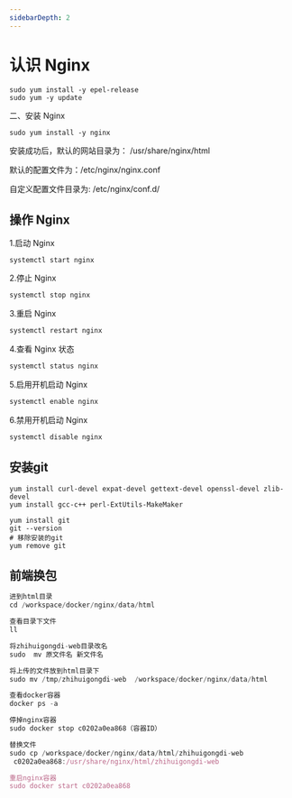 ```yaml
---
sidebarDepth: 2
---
```


# 认识 Nginx

```text
sudo yum install -y epel-release
sudo yum -y update
```
二、安装 Nginx
```text
sudo yum install -y nginx
```
安装成功后，默认的网站目录为： /usr/share/nginx/html

默认的配置文件为：/etc/nginx/nginx.conf

自定义配置文件目录为: /etc/nginx/conf.d/

## 操作 Nginx
1.启动 Nginx
```text
systemctl start nginx
```
2.停止 Nginx
```js
systemctl stop nginx
```
3.重启 Nginx
```js
systemctl restart nginx
```
4.查看 Nginx 状态
```js
systemctl status nginx
```
5.启用开机启动 Nginx
```js
systemctl enable nginx
```
6.禁用开机启动 Nginx
```js
systemctl disable nginx
```

## 安装git 
```text
yum install curl-devel expat-devel gettext-devel openssl-devel zlib-devel
yum install gcc-c++ perl-ExtUtils-MakeMaker
```
```text
yum install git
git --version
# 移除安装的git
yum remove git

```
## 前端换包

```js
进到html目录
cd /workspace/docker/nginx/data/html

查看目录下文件
ll

将zhihuigongdi-web目录改名
sudo  mv 原文件名 新文件名

将上传的文件放到html目录下
sudo mv /tmp/zhihuigongdi-web  /workspace/docker/nginx/data/html

查看docker容器
docker ps -a

停掉nginx容器 
sudo docker stop c0202a0ea868（容器ID）

替换文件
sudo cp /workspace/docker/nginx/data/html/zhihuigongdi-web
 c0202a0ea868:/usr/share/nginx/html/zhihuigongdi-web

重启nginx容器
sudo docker start c0202a0ea868

```